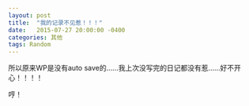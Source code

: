 ```yaml
---
layout: post
title:  "我的记录不见惹！！！"
date:   2015-07-27 20:00:00 -0400
categories: 其他
tags: Random
---
```


所以原来WP是没有auto save的……我上次没写完的日记都没有惹……好不开心！！！！

哼！